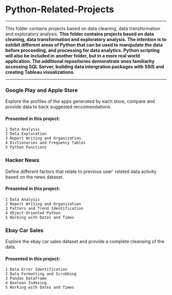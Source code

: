 # Python-Related-Projects
---

This folder contains projects based on data cleaning, data transformation and exploratory analysis.
**This folder contains projects based on data cleaning, data transformation and exploratory analysis. The intention is to exhibit different areas of Python that can be used to manipulate the data before proceeding, and processing for data analytics. Python scripting will also be included in another folder, but in a more real world application. The additional repositories demonstrate ones familiarity accessing SQL Server, building data intergration packages with SSIS and creating Tableau visualizations.**

---


### Google Play and Apple Store
Explore the profiles of the apps generated by each store, compare and provide data to back suggested reccomendations.

#### Presented in this project: 
```
1 Data Analysis
2 Data Exploration 
3 Report Writing and Organization
4 Dictionaries and Frequency Tables
5 Python Functions
``` 

### Hacker News 
Define different factors that relate to previous user' related data activity based on the news dataset.

#### Presented in this project: 
```
1 Data Analysis 
2 Report Writing and Organization
3 Pattern and Trend Identification 
4 Object-Oriented Python 
5 Working with Dates and Times 
```

### Ebay Car Sales
Explore the ebay car sales dataset and provide a complete cleansing of the data.

#### Presented in this project:  
```
1 Data Error Identification 
2 Data Formatting and Scrubbing
3 Pandas Dataframe
4 Boolean Indexing 
5 Working with Dates and Times 
```


